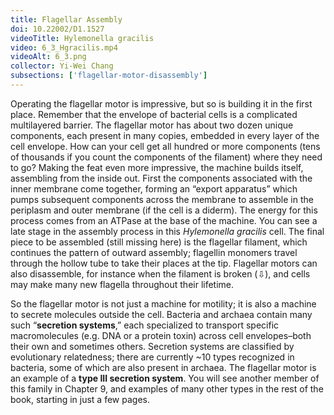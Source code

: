 ```yaml
---
title: Flagellar Assembly
doi: 10.22002/D1.1527
videoTitle: Hylemonella gracilis
video: 6_3_Hgracilis.mp4
videoAlt: 6_3.png
collector: Yi-Wei Chang
subsections: ['flagellar-motor-disassembly']
---
```


Operating the flagellar motor is impressive, but so is building it in the first place. Remember that the envelope of bacterial cells is a complicated multilayered barrier. The flagellar motor has about two dozen unique components, each present in many copies, embedded in every layer of the cell envelope. How can your cell get all hundred or more components (tens of thousands if you count the components of the filament) where they need to go? Making the feat even more impressive, the machine builds itself, assembling from the inside out. First the components associated with the inner membrane come together, forming an “export apparatus” which pumps subsequent components across the membrane to assemble in the periplasm and outer membrane (if the cell is a diderm). The energy for this process comes from an ATPase at the base of the machine. You can see a late stage in the assembly process in this *Hylemonella gracilis* cell. The final piece to be assembled (still missing here) is the flagellar filament, which continues the pattern of outward assembly; flagellin monomers travel through the hollow tube to take their places at the tip. Flagellar motors can also disassemble, for instance when the filament is broken (⇩), and cells may make many new flagella throughout their lifetime.

So the flagellar motor is not just a machine for motility; it is also a machine to secrete molecules outside the cell. Bacteria and archaea contain many such “**secretion systems**,” each specialized to transport specific macromolecules (e.g. DNA or a protein toxin) across cell envelopes–both their own and sometimes others. Secretion systems are classified by evolutionary relatedness; there are currently ~10 types recognized in bacteria, some of which are also present in archaea. The flagellar motor is an example of a **type III secretion system**. You will see another member of this family in Chapter 9, and examples of many other types in the rest of the book, starting in just a few pages.

